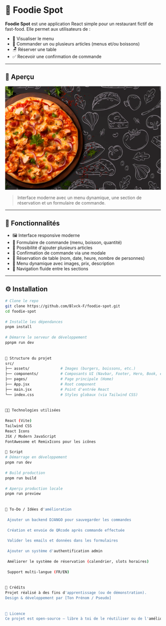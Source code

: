 # 🍔 Foodie Spot

**Foodie Spot** est une application React simple pour un restaurant fictif de fast-food. Elle permet aux utilisateurs de :

- 📖 Visualiser le menu
- 🧾 Commander un ou plusieurs articles (menus et/ou boissons)
- 🪑 Réserver une table
- ✅ Recevoir une confirmation de commande

---

## 📸 Aperçu

![Hero section](./src/assets/Hero.webp)
> Interface moderne avec un menu dynamique, une section de réservation et un formulaire de commande.

---

## 🚀 Fonctionnalités

- 🖼️ Interface responsive moderne
- 🧾 Formulaire de commande (menu, boisson, quantité)
- 🧮 Possibilité d'ajouter plusieurs articles
- 💬 Confirmation de commande via une modale
- 📅 Réservation de table (nom, date, heure, nombre de personnes)
- 🍟 Menu dynamique avec images, prix, description
- 🔗 Navigation fluide entre les sections

---

## ⚙️ Installation

```bash
# Clone le repo
git clone https://github.com/Blvck-F/foodie-spot.git
cd foodie-spot

# Installe les dépendances
pnpm install

# Démarre le serveur de développement
ppnpm run dev


📁 Structure du projet
src/
├── assets/              # Images (burgers, boissons, etc.)
├── components/          # Composants UI (Navbar, Footer, Hero, Book, etc.)
├── pages/               # Page principale (Home)
├── App.jsx              # Root component
├── main.jsx             # Point d'entrée React
└── index.css            # Styles globaux (via Tailwind CSS)


🧑‍🍳 Technologies utilisées

React (Vite)
Tailwind CSS
React Icons
JSX / Modern JavaScript
FontAwesome et RemixIcons pour les icônes

🧪 Script
# Démarrage en développement
pnpm run dev

# Build production
pnpm run build

# Aperçu production locale
pnpm run preview


📌 To-Do / Idées d'amélioration

 Ajouter un backend DJANGO pour sauvegarder les commandes

 Création et envoie de QRcode après commande effectuée

 Valider les emails et données dans les formulaires

 Ajouter un système d'authentification admin

 Améliorer le système de réservation (calendrier, slots horaires)

 Support multi-langue (FR/EN)


🤝 Crédits
Projet réalisé à des fins d'apprentissage (ou de démonstration).
Design & développement par [Ton Prénom / Pseudo]


📄 Licence
Ce projet est open-source — libre à toi de le réutiliser ou de l'améliorer !